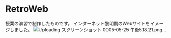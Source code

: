 # RetroWeb

授業の演習で制作したものです。
インターネット黎明期のWebサイトをイメージしました。
![Uploading スクリーンショット 0005-05-25 午後5.18.21.png…]()
